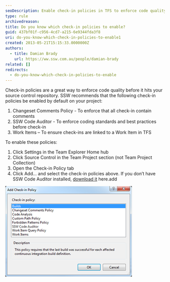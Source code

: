 ```yaml
---
seoDescription: Enable check-in policies in TFS to enforce code quality and coding standards before committing changes.
type: rule
archivedreason:
title: Do you know which check-in policies to enable?
guid: 437bf01f-c956-4cd7-a215-6e9344fda3f8
uri: do-you-know-which-check-in-policies-to-enable1
created: 2013-05-21T15:15:33.0000000Z
authors:
  - title: Damian Brady
    url: https://ww.ssw.com.au/people/damian-brady
related: []
redirects:
  - do-you-know-which-check-in-policies-to-enable
---
```


Check-in policies are a great way to enforce code quality before it hits your source control repository. SSW recommends that the following check-in policies be enabled by default on your project:

1. Changeset Comments Policy - To enforce that all check-in contain comments
2. SSW Code Auditor - To enforce coding standards and best practices before check-in
3. Work Items – To ensure check-ins are linked to a Work Item in TFS

<!--endintro-->

To enable these policies:

1. Click Settings in the Team Explorer Home hub
2. Click Source Control in the Team Project section (not Team Project Collection)
3. Open the Check-in Policy tab
4. Click Add... and select the check-in policies above. If you don’t have SSW Code Auditor installed, [download it](https://www.ssw.com.au/ssw/codeauditor/) here.add

![Figure: Choose check-in policies in TFS](checkin-policies.jpg)
